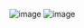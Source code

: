 ![image](https://github.com/user-attachments/assets/565ec2fc-a9e7-407e-b20a-dbd1a7f997cb)
![image](https://github.com/user-attachments/assets/9a8936cc-9fc9-4129-ad10-f3dc78be4fa0)

